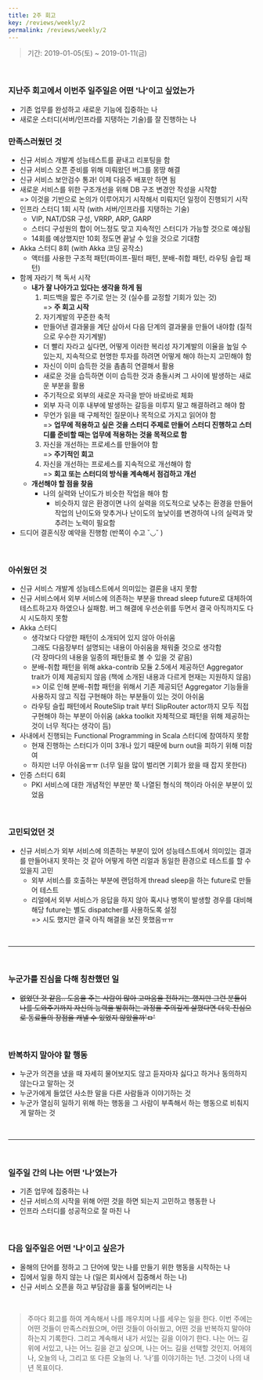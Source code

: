 ```yaml
---
title: 2주 회고
key: /reviews/weekly/2
permalink: /reviews/weekly/2
---
```


> 기간: 2019-01-05(토) ~ 2019-01-11(금)
<br/>

### 지난주 회고에서 이번주 일주일은 어떤 '나'이고 싶었는가
- 기존 업무를 완성하고 새로운 기능에 집중하는 나
- 새로운 스터디(서버/인프라를 지탱하는 기술)를 잘 진행하는 나

### 만족스러웠던 것
- 신규 서비스 개발계 성능테스트를 끝내고 리포팅을 함
- 신규 서비스 오픈 준비를 위해 미뤄왔던 버그를 몽땅 해결
- 신규 서비스 보안검수 통과! 이제 다음주 배포만 하면 됨
- 새로운 서비스를 위한 구조개선을 위해 DB 구조 변경안 작성을 시작함<br/>
=> 이것을 기반으로 논의가 이루어지기 시작해서 미뤄지던 일정이 진행되기 시작
- 인프라 스터디 1회 시작 (with 서버/인프라를 지탱하는 기술)
  - VIP, NAT/DSR 구성, VRRP, ARP, GARP
  - 스터디 구성원의 합이 어느정도 맞고 지속적인 스터디가 가능할 것으로 예상됨
  - 14회를 예상했지만 10회 정도면 끝날 수 있을 것으로 기대함
- Akka 스터디 8회 (with Akka 코딩 공작소)
  - 액터를 사용한 구조적 패턴(파이프-필터 패턴, 분배-취합 패턴, 라우팅 슬립 패턴)
- 함께 자라기 책 독서 시작
  - __내가 잘 나아가고 있다는 생각을 하게 됨__
    1. 피드백을 짧은 주기로 얻는 것 (실수를 교정할 기회가 있는 것)<br/>
    => __주 회고 시작__
    2. 자기계발의 꾸준한 축적
      - 만들어낸 결과물을 계단 삼아서 다음 단계의 결과물을 만들어 내야함 (질적으로 우수한 자기계발)
      - 더 빨리 자라고 싶다면, 어떻게 이러한 복리성 자기계발의 이율을 높일 수 있는지, 지속적으로 현명한 투자를 하려면 어떻게 해야 하는지 고민해야 함
      - 자신이 이미 습득한 것을 촘촘히 연결해서 활용
      - 새로운 것을 습득하면 이미 습득한 것과 충돌시켜 그 사이에 발생하는 새로운 부분을 활용
      - 주기적으로 외부의 새로운 자극을 받아 바로바로 체화
      - 외부 자극 이후 내부에 발생하는 갈등을 미루지 말고 해결하려고 해야 함<br/>
      - 무언가 읽을 때 구체적인 질문이나 목적으로 가지고 읽어야 함<br/>
      => __업무에 적용하고 싶은 것을 스터디 주제로 만들어 스터디 진행하고 스터디를 준비할 때는 업무에 적용하는 것을 목적으로 함__
    3. 자신을 개선하는 프로세스를 만들어야 함<br/>
    => __주기적인 회고__
    4. 자신을 개선하는 프로세스를 지속적으로 개선해야 함<br/>
    => __회고 또는 스터디의 방식을 계속해서 점검하고 개선__
  - __개선해야 할 점을 찾음__
    - 나의 실력와 난이도가 비슷한 작업을 해야 함
      - 비슷하지 않은 환경이면 나의 실력을 의도적으로 낮추는 환경을 만들어 작업의 난이도와 맞추거나 난이도의 높낮이를 변경하여 나의 실력과 맞추려는 노력이 필요함
- 드디어 결혼식장 예약을 진행함 (반쪽이 수고 ˘◡˘ )

<br/>

### 아쉬웠던 것
- 신규 서비스 개발계 성능테스트에서 의미있는 결론을 내지 못함
- 신규 서비스에서 외부 서비스에 의존하는 부분을 thread sleep future로 대체하여 테스트하고자 하였으나 실패함. 버그 해결에 우선순위를 두면서 결국 아직까지도 다시 시도하지 못함
- Akka 스터디
  - 생각보다 다양한 패턴이 소개되어 있지 않아 아쉬움<br/>
  그래도 다음장부터 설명되는 내용이 아쉬움을 채워줄 것으로 생각함<br/>
  (각 장마다의 내용을 일종의 패턴들로 볼 수 있을 것 같음)
  - 분배-취합 패턴을 위해 akka-contrib 모듈 2.5에서 제공하던 Aggregator trait가 이제 제공되지 않음 (책에 소개된 내용과 다르게 현재는 지원하지 않음)<br/>
  => 이로 인해 분배-취합 패턴을 위해서 기존 제공되던 Aggregator 기능들을 사용하지 않고 직접 구현해야 하는 부분들이 있는 것이 아쉬움
  - 라우팅 슬립 패턴에서 RouteSlip trait 부터 SlipRouter actor까지 모두 직접 구현해야 하는 부분이 아쉬움 (akka toolkit 자체적으로 패턴을 위해 제공하는 것이 너무 적다는 생각이 듬)
- 사내에서 진행되는 Functional Programming in Scala 스터디에 참여하지 못함
  - 현재 진행하는 스터디가 이미 3개나 있기 때문에 burn out을 피하기 위해 미참여
  - 하지만 너무 아쉬움ㅠㅠ (너무 일을 많이 벌리면 기회가 왔을 때 잡지 못한다)
- 인증 스터디 6회
  - PKI 서비스에 대한 개념적인 부분만 쭉 나열된 형식의 책이라 아쉬운 부분이 있었음

<br/>

### 고민되었던 것
- 신규 서비스가 외부 서비스에 의존하는 부분이 있어 성능테스트에서 의미있는 결과를 만들어내지 못하는 것 같아 어떻게 하면 리얼과 동일한 환경으로 테스트를 할 수 있을지 고민
  - 외부 서비스를 호출하는 부분에 랜덤하게 thread sleep을 하는 future로 만들어 테스트
  - 리얼에서 외부 서비스가 응답을 하지 않아 혹시나 병목이 발생할 경우를 대비해 해당 future는 별도 dispatcher를 사용하도록 설정<br/>
  => 시도 했지만 결국 아직 해결을 보진 못했음ㅠㅠ

<br/>

-----

<br/>

### 누군가를 진심을 다해 칭찬했던 일
- ~~없었던 것 같음.. 도움을 주는 사람이 많아 고마움을 전하기는 했지만 그런 분들이 나를 도와주기까지 자신의 능력을 발휘하는 과정을 주의깊게 살폈다면 더욱 진심으로 동료들의 장점을 캐낼 수 있었지 않았을까'ㅁ'~~

<br/>

### 반복하지 말아야 할 행동
- 누군가 의견을 냈을 때 자세히 물어보지도 않고 듣자마자 싫다고 하거나 동의하지 않는다고 말하는 것
- 누군가에게 들었던 사소한 말을 다른 사람들과 이야기하는 것
- 누군가 열심히 일하기 위해 하는 행동을 그 사람이 부족해서 하는 행동으로 비춰지게 말하는 것

<br/>

-----

<br/>

### 일주일 간의 나는 어떤 '나'였는가
- 기존 업무에 집중하는 나
- 신규 서비스의 시작을 위해 어떤 것을 하면 되는지 고민하고 행동한 나
- 인프라 스터디를 성공적으로 잘 마친 나

<br/>

### 다음 일주일은 어떤 '나'이고 싶은가
- 올해의 단어를 정하고 그 단어에 맞는 나를 만들기 위한 행동을 시작하는 나
- 집에서 일을 하지 않는 나 (일은 회사에서 집중해서 하는 나)
- 신규 서비스 오픈을 하고 부담감을 훌훌 털어버리는 나

<br/>

<!--more-->

> 주마다 회고를 하여 계속해서 나를 깨우치며 나를 세우는 일을 한다. 이번 주에는 어떤 것들이 만족스러웠으며, 어떤 것들이 아쉬웠고, 어떤 것을 반복하지 말아야 하는지 기록한다. 그리고 계속해서 내가 서있는 길을 이야기 한다. 나는 어느 길 위에 서있고, 나는 어느 길을 걷고 싶으며, 나는 어느 길을 선택할 것인지. 어제의 나, 오늘의 나, 그리고 또 다른 오늘의 나. ‘나’를 이야기하는 1년. 그것이 나의 내년 목표이다.
